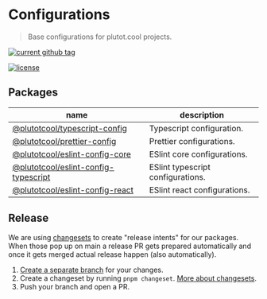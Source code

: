 # Configurations

> Base configurations for plutot.cool projects.

[![current github tag](https://img.shields.io/github/tag/plutotcool/configurations.svg)](https://github.com/plutotcool/configurations/tags)

[![license](https://img.shields.io/github/license/plutotcool/configurations.svg)](https://github.com/plutotcool/configurations/blob/master/license)

## Packages

| name                                                                                                                               | description                       |
| ---------------------------------------------------------------------------------------------------------------------------------- | --------------------------------- |
| [@plutotcool/typescript-config](https://github.com/plutotcool/configurations/blob/master/packages/typescript-config)               | Typescript configuration.         |
| [@plutotcool/prettier-config](https://github.com/plutotcool/configurations/blob/master/packages/prettier-config)                   | Prettier configurations.          |
| [@plutotcool/eslint-config-core](https://github.com/plutotcool/configurations/blob/master/packages/eslint-config-core)             | ESlint core configurations.       |
| [@plutotcool/eslint-config-typescript](https://github.com/plutotcool/configurations/blob/master/packages/eslint-config-typescript) | ESlint typescript configurations. |
| [@plutotcool/eslint-config-react](https://github.com/plutotcool/configurations/blob/master/packages/eslint-config-react)           | ESlint react configurations.      |

## Release

We are using [changesets](https://github.com/changesets/changesets) to create "release intents" for our packages. When those pop up on main a release PR gets prepared automatically and once it gets merged actual release happen (also automatically).

1. [Create a separate branch](https://docs.github.com/en/desktop/contributing-and-collaborating-using-github-desktop/managing-branches) for your changes.
2. Create a changeset by running `pnpm changeset`. [More about changesets](https://github.com/atlassian/changesets).
3. Push your branch and open a PR.
